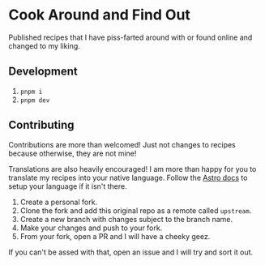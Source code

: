 # Cook Around and Find Out

Published recipes that I have piss-farted around with or found online and changed to my liking.

## Development

1. `pnpm i`
2. `pnpm dev`

## Contributing

Contributions are more than welcomed! Just not changes to recipes because otherwise, they are not mine!

Translations are also heavily encouraged! I am more than happy for you to translate my recipes into your native language. Follow the [Astro docs](https://docs.astro.build/en/recipes/i18n/) to setup your language if it isn't there.

1. Create a personal fork.
2. Clone the fork and add this original repo as a remote called `upstream`.
3. Create a new branch with changes subject to the branch name.
4. Make your changes and push to your fork.
5. From your fork, open a PR and I will have a cheeky geez.

If you can't be assed with that, open an issue and I will try and sort it out.